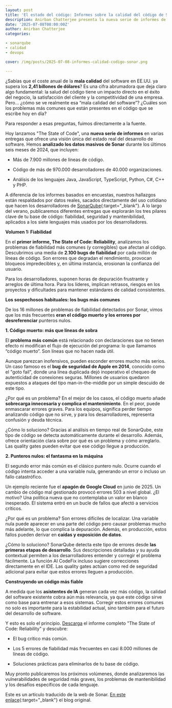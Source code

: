 ```yaml
---
layout: post
title: 'El estado del código: Informes sobre la calidad del código de Sonar'
description: Anirban Chatterjee presenta la nueva serie de informes de Sonar sobre código.
date: '2025-07-08T08:00:00Z'
author: Anirban Chatterjee
categories:

- sonarqube
- calidad
- devops

cover: /img/posts/2025-07-08-informes-calidad-codigo-sonar.png

---
```


¿Sabías que el coste anual de la **mala calidad** del software en EE.UU. ya supera los **2,41 billones de dólares**? Es una cifra abrumadora que deja claro algo fundamental: la salud del código tiene un impacto directo en el éxito del negocio, la satisfacción del cliente y la competitividad de una empresa. Pero… ¿cómo se ve realmente esa “mala calidad del software”? ¿Cuáles son los problemas más comunes que están presentes en el código que se escribe hoy en día?

Para responder a esas preguntas, fuimos directamente a la fuente.

Hoy lanzamos "The State of Code", una **nueva serie de informes** en varias entregas que ofrece una visión única del estado real del desarrollo de software. Hemos **analizado los datos masivos de Sonar** durante los últimos seis meses de 2024, que incluyen:

- Más de 7.900 millones de líneas de código. <br>

- Código de más de 970.000 desarrolladores de 40.000 organizaciones. <br>

- Análisis de los lenguajes Java, JavaScript, TypeScript, Python, C#, C++ y PHP. <br>

A diferencia de los informes basados en encuestas, nuestros hallazgos están respaldados por datos reales, sacados directamente del uso cotidiano que hacen los desarrolladores de [SonarQube](/sonarqube){:target="_blank"}. A lo largo del verano, publicaremos diferentes entregas que explorarán los tres pilares clave de tu base de código: fiabilidad, seguridad y mantenibilidad, aplicados a los siete lenguajes más usados por los desarrolladores.

<strong>Volumen 1: Fiabilidad</strong>

En el **primer informe, The State of Code: Reliability**, analizamos los problemas de fiabilidad más comunes (y corregibles) que afectan al código. Descubrimos una media de **2.100 bugs de fiabilidad** por cada millón de líneas de código. Son errores que degradan el rendimiento, provocan bloqueos impredecibles y, en última instancia, erosionan la confianza del usuario.

Para los desarrolladores, suponen horas de depuración frustrante y arreglos de última hora. Para los líderes, implican retrasos, riesgos en los proyectos y dificultades para mantener estándares de calidad consistentes.

<strong>Los sospechosos habituales: los bugs más comunes</strong>

De los 16 millones de problemas de fiabilidad detectados por Sonar, vimos que los más frecuentes **eran el código muerto y los errores por desreferenciar** punteros nulos.

<strong>1. Código muerto: más que líneas de sobra</strong><br>

El **problema más común** está relacionado con declaraciones que no tienen efecto ni modifican el flujo de ejecución del programa: lo que llamamos “código muerto”. Son líneas que no hacen nada útil.

Aunque parezcan inofensivos, pueden esconder errores mucho más serios. Un caso famoso es el **bug de seguridad de Apple en 2014**, conocido como el "goto fail", donde una línea duplicada dejó inoperativo el chequeo de autenticidad de conexiones seguras. Millones de usuarios quedaron expuestos a ataques del tipo man-in-the-middle por un simple descuido de este tipo.

¿Por qué es un problema? En el mejor de los casos, el código muerto añade **sobrecarga innecesaria y complica el mantenimiento**. En el peor, puede enmascarar errores graves. Para los equipos, significa perder tiempo analizando código que no sirve, y para los desarrolladores, representa confusión y deuda técnica.

¿Cómo lo soluciono? Gracias al análisis en tiempo real de SonarQube, este tipo de código se detecta automáticamente durante el desarrollo. Además, ofrece orientación clara sobre por qué es un problema y cómo arreglarlo. Las quality gates pueden evitar que ese código llegue a producción.

<strong>2. Punteros nulos: el fantasma en la máquina</strong><br>

El segundo error más común es el clásico puntero nulo. Ocurre cuando el código intenta acceder a una variable nula, generando un error o incluso un fallo catastrófico.

Un ejemplo reciente fue el **apagón de Google Cloud** en junio de 2025. Un cambio de código mal gestionado provocó errores 503 a nivel global. ¿El motivo? Una política nueva que no contemplaba un valor en blanco inesperado. El sistema entró en un bucle de fallos que afectó a servicios críticos.

¿Por qué es un problema? Son errores difíciles de localizar. Una variable nula puede aparecer en una parte del código pero causar problemas mucho más adelante, lo que complica la depuración. Además, en producción, estos fallos pueden derivar en **caídas y exposición de datos**.

¿Cómo lo soluciono? SonarQube detecta este tipo de errores desde **las primeras etapas de desarrollo**. Sus descripciones detalladas y su ayuda contextual permiten a los desarrolladores entender y corregir el problema fácilmente. La función AI CodeFix incluso sugiere correcciones directamente en el IDE. Las quality gates actúan como red de seguridad adicional para evitar que estos errores lleguen a producción.

<strong>Construyendo un código más fiable</strong>

A medida que los **asistentes de IA** generan cada vez más código, la calidad del software existente cobra aún más relevancia, ya que este código sirve como base para entrenar a esos sistemas. Corregir estos errores comunes no solo es importante para la estabilidad actual, sino también para el futuro del desarrollo de software.

Y esto es solo el principio. [Descarga](/pdf/sonar/whitepaper/the-state-of-code-reliability.pdf) el informe completo "The State of Code: Reliability" y descubre:

- El bug crítico más común.

- Los 5 errores de fiabilidad más frecuentes en casi 8.000 millones de líneas de código.

- Soluciones prácticas para eliminarlos de tu base de código.

Muy pronto publicaremos los próximos volúmenes, donde analizaremos las vulnerabilidades de seguridad más graves, los problemas de mantenibilidad y los desafíos específicos de cada lenguaje.   

Este es un artículo traducido de la web de Sonar. [En este enlace](https://www.sonarsource.com/blog/the-state-of-code-reliability/){:target="_blank"} el blog original. 
